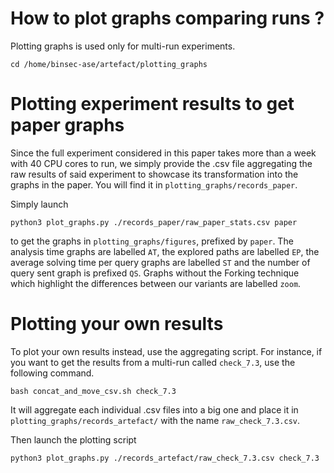 How to plot graphs comparing runs ?
===

Plotting graphs is used only for multi-run experiments.
```
cd /home/binsec-ase/artefact/plotting_graphs
```

# Plotting experiment results to get paper graphs

Since the full experiment considered in this paper takes more than a week with 40 CPU cores to run, we simply provide the .csv file aggregating the raw results of said experiment to showcase its transformation into the graphs in the paper. You will find it in `plotting_graphs/records_paper`.

Simply launch
```
python3 plot_graphs.py ./records_paper/raw_paper_stats.csv paper
```
to get the graphs in `plotting_graphs/figures`, prefixed by `paper`. The analysis time graphs are labelled `AT`, the explored paths are labelled `EP`, the average solving time per query graphs are labelled `ST` and the number of query sent graph is prefixed `QS`. Graphs without the Forking technique which highlight the differences between our variants are labelled `zoom`.

# Plotting your own results

To plot your own results instead, use the aggregating script. For instance, if you want to get the results from a multi-run called `check_7.3`, use the following command.
```
bash concat_and_move_csv.sh check_7.3
```
It will aggregate each individual .csv files into a big one and place it in `plotting_graphs/records_artefact/` with the name `raw_check_7.3.csv`.

Then launch the plotting script
```
python3 plot_graphs.py ./records_artefact/raw_check_7.3.csv check_7.3
```